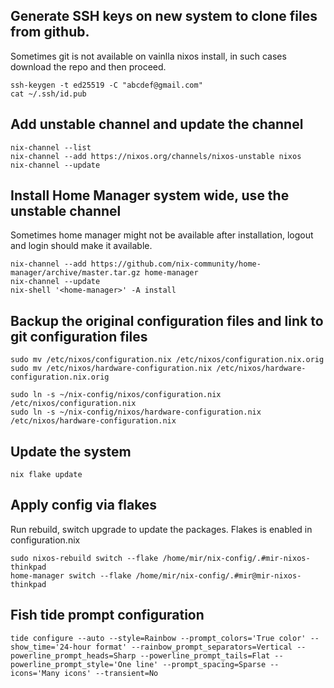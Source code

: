 ## Generate SSH keys on new system to clone files from github. 
Sometimes git is not available on vainlla nixos install, in such cases download the repo and then proceed.
```
ssh-keygen -t ed25519 -C "abcdef@gmail.com"
cat ~/.ssh/id.pub
```

## Add unstable channel and update the channel
```
nix-channel --list
nix-channel --add https://nixos.org/channels/nixos-unstable nixos
nix-channel --update
```

## Install Home Manager system wide, use the unstable channel

Sometimes home manager might not be available after installation, logout and login should make it available.
```
nix-channel --add https://github.com/nix-community/home-manager/archive/master.tar.gz home-manager
nix-channel --update
nix-shell '<home-manager>' -A install
```

## Backup the original configuration files and link to git configuration files
```
sudo mv /etc/nixos/configuration.nix /etc/nixos/configuration.nix.orig
sudo mv /etc/nixos/hardware-configuration.nix /etc/nixos/hardware-configuration.nix.orig

sudo ln -s ~/nix-config/nixos/configuration.nix /etc/nixos/configuration.nix
sudo ln -s ~/nix-config/nixos/hardware-configuration.nix /etc/nixos/hardware-configuration.nix
```


## Update the system
`nix flake update`


## Apply config via flakes
Run rebuild, switch upgrade to update the packages. Flakes is enabled in configuration.nix

```
sudo nixos-rebuild switch --flake /home/mir/nix-config/.#mir-nixos-thinkpad
home-manager switch --flake /home/mir/nix-config/.#mir@mir-nixos-thinkpad
```

## Fish tide prompt configuration
`tide configure --auto --style=Rainbow --prompt_colors='True color' --show_time='24-hour format' --rainbow_prompt_separators=Vertical --powerline_prompt_heads=Sharp --powerline_prompt_tails=Flat --powerline_prompt_style='One line' --prompt_spacing=Sparse --icons='Many icons' --transient=No`

